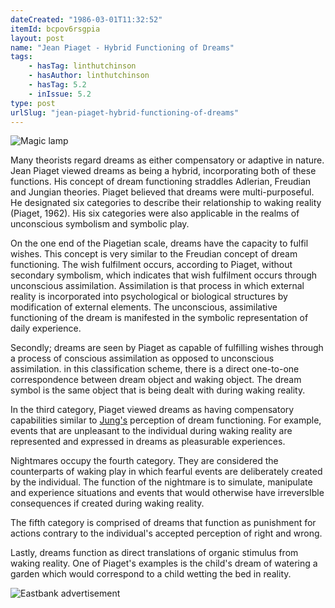 ```yaml
---
dateCreated: "1986-03-01T11:32:52"
itemId: bcpov6rsgpia
layout: post
name: "Jean Piaget - Hybrid Functioning of Dreams"
tags:
    - hasTag: linthutchinson
    - hasAuthor: linthutchinson
    - hasTag: 5.2
    - inIssue: 5.2
type: post
urlSlug: "jean-piaget-hybrid-functioning-of-dreams"
---
```


<img src="../images/post-bcpov6rsgpia-0.png" style="max-width: 200px; height: auto" alt="Magic lamp"/>

Many theorists regard dreams as either compensatory or adaptive in nature. Jean Piaget viewed dreams as being a hybrid, incorporating both of these functions. His concept of dream functioning straddles Adlerian, Freudian and Jungian theories. Piaget believed that dreams were multi-purposeful. He designated six categories to describe their relationship to waking reality (Piaget, 1962). His six categories were also applicable in the realms of unconscious symbolism and symbolic play.

On the one end of the Piagetian scale, dreams have the capacity to fulfil wishes. This concept is very similar to the Freudian concept of dream functioning. The wish fulfilment occurs, according to Piaget, without secondary symbolism, which indicates that wish fulfilment occurs through unconscious assimilation. Assimilation is that process in which external reality is incorporated into psychological or biological structures by modification of external elements. The unconscious, assimilative functioning of the dream is manifested in the symbolic representation of daily experience.

Secondly; dreams are seen by Piaget as capable of fulfilling wishes through a process of conscious assimilation as opposed to unconscious assimilation. in this classification scheme, there is a direct one-to-one correspondence between dream object and waking object. The dream symbol is the same object that is being dealt with during waking reality.

In the third category, Piaget viewed dreams as having compensatory capabilities similar to [Jung's](../topic~jung_and_dreams) perception of dream functioning. For example, events that are unpleasant to the individual during waking reality are represented and expressed in dreams as pleasurable experiences.

Nightmares occupy the fourth category. They are considered the counterparts of waking play in which fearful events are deliberately created by the individual. The function of the nightmare is to simulate, manipulate and experience situations and events that would otherwise have irreversIble consequences if created during waking reality.

The fifth category is comprised of dreams that function as punishment for actions contrary to the individual's accepted perception of right and wrong.

Lastly, dreams function as direct translations of organic stimulus from waking reality. One of Piaget's examples is the child's dream of watering a garden which would correspond to a child wetting the bed in reality.

![Eastbank advertisement](../images/post-bcpov6rsgpia-1.png)

